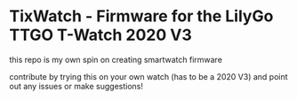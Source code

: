 # TixWatch - Firmware for the LilyGo TTGO T-Watch 2020 V3 
this repo is my own spin on creating smartwatch firmware

contribute by trying this on your own watch (has to be a 2020 V3) and point out any issues or make suggestions!
